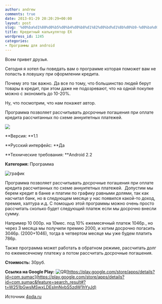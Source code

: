 ```yaml
---
author: andrew
comments: true
date: 2013-01-29 20:20:29+00:00
layout: post
slug: '%d0%ba%d1%80%d0%b5%d0%b4%d0%b8%d1%82%d0%bd%d1%8b%d0%b9-%d0%ba%d0%b0%d0%bb%d1%8c%d0%ba%d1%83%d0%bb%d1%8f%d1%82%d0%be%d1%80-%d0%b5%d1%85'
title: Кредитный калькулятор ЕХ
wordpress_id: 1245
categories:
- Программы для android
---
```


Всем привет друзья.





Сегодня я хотел бы поведать вам о программе которая поможет вам не попасть в ловушку при оформлении кредита.





Почему это так важно. Да все по тому, что большинство людей берут товары в кредит, при этом даже не подозревают, что на одной покупке можно с экономить до 10-20%.





Ну, что посмотрим, что нам покажет автор.


 <!-- more -->


Программа позволяет рассчитывать досрочные погашения при оплате кредита рассчитанных по схеме аннуитетных платежей.





![](http://s.4pda.ru/wp-content/uploads/2013/01/unnamed1.png)





**Версия: **1.1





**Русский интерфейс: **Да





**Технические требования: **Android 2.2





**Категория:** Программа









![график ](http://s.4pda.ru/wp-content/uploads/2013/01/unnamed-11.png)



Программа позволяет рассчитывать досрочные погашения при оплате кредита рассчитанных по схеме аннуитетных платежей.  Допустим мы берем кредит в банке и платим по графику равными долями, так как насчитал банк, но в следующем месяце у нас появился какой-то доход, премия, халтура и.д. С помощью этой программы можно очень просто рассчитать сколько будет следующий платеж если мы досрочно внесли сумму.





Например 10 000р. на 10мес. под 10% ежемесячный платеж 1046р., но через 3 месяца мы получили премию 2000, и хотим досрочно погасить 3046р. (2000+1046), тогда в четвертом месяце мы уже будем платить 786р.





Также программа может работать в обратном режиме, рассчитать долг по ежемесячному платежу а потом рассчитать досрочные погашения.





**Стоимость:** 30руб.





**Ссылка на Google Play:** ![QR](http://s.4pda.ru/forum/style_images/1/qr_code.gif)[https://play.google.com/store/apps/details?id=com.sumac](https://play.google.com/store/apps/details?id=com.sumac&feature=search_result#?t=W251bGwsMSwxLDEsImNvbS5zdW1hYyJd)





Источник [4pda.ru](http://4pda.ru/2013/01/29/87628/)
